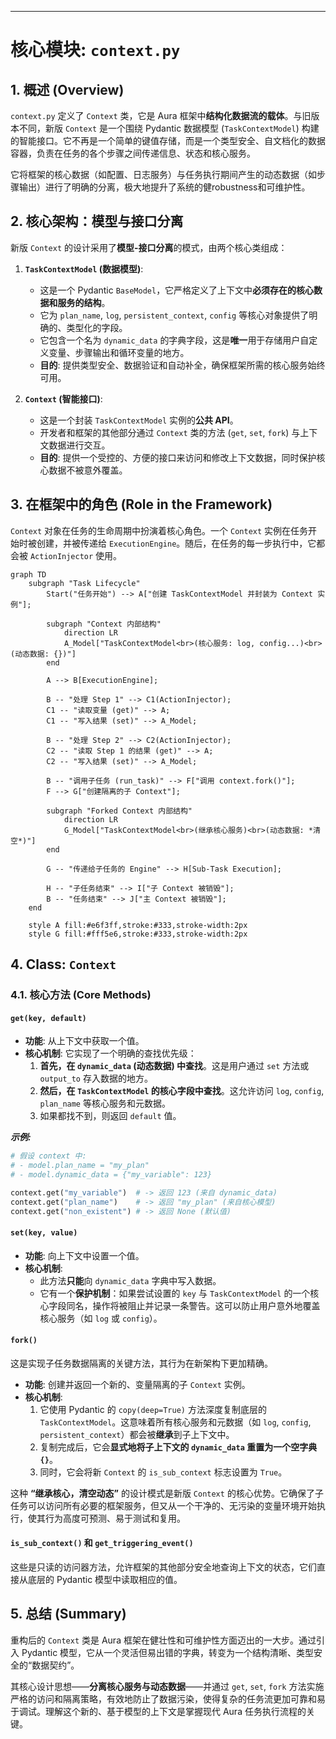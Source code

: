 
---

# **核心模块: `context.py`**

## **1. 概述 (Overview)**

`context.py` 定义了 `Context` 类，它是 Aura 框架中**结构化数据流的载体**。与旧版本不同，新版 `Context` 是一个围绕 Pydantic 数据模型 (`TaskContextModel`) 构建的智能接口。它不再是一个简单的键值存储，而是一个类型安全、自文档化的数据容器，负责在任务的各个步骤之间传递信息、状态和核心服务。

它将框架的核心数据（如配置、日志服务）与任务执行期间产生的动态数据（如步骤输出）进行了明确的分离，极大地提升了系统的健robustness和可维护性。

## **2. 核心架构：模型与接口分离**

新版 `Context` 的设计采用了**模型-接口分离**的模式，由两个核心类组成：

1.  **`TaskContextModel` (数据模型)**:
    *   这是一个 Pydantic `BaseModel`，它严格定义了上下文中**必须存在的核心数据和服务的结构**。
    *   它为 `plan_name`, `log`, `persistent_context`, `config` 等核心对象提供了明确的、类型化的字段。
    *   它包含一个名为 `dynamic_data` 的字典字段，这是**唯一**用于存储用户自定义变量、步骤输出和循环变量的地方。
    *   **目的**: 提供类型安全、数据验证和自动补全，确保框架所需的核心服务始终可用。

2.  **`Context` (智能接口)**:
    *   这是一个封装 `TaskContextModel` 实例的**公共 API**。
    *   开发者和框架的其他部分通过 `Context` 类的方法 (`get`, `set`, `fork`) 与上下文数据进行交互。
    *   **目的**: 提供一个受控的、方便的接口来访问和修改上下文数据，同时保护核心数据不被意外覆盖。

## **3. 在框架中的角色 (Role in the Framework)**

`Context` 对象在任务的生命周期中扮演着核心角色。一个 `Context` 实例在任务开始时被创建，并被传递给 `ExecutionEngine`。随后，在任务的每一步执行中，它都会被 `ActionInjector` 使用。

```mermaid
graph TD
    subgraph "Task Lifecycle"
        Start("任务开始") --> A["创建 TaskContextModel 并封装为 Context 实例"];
        
        subgraph "Context 内部结构"
            direction LR
            A_Model["TaskContextModel<br>(核心服务: log, config...)<br>(动态数据: {})"]
        end
        
        A --> B[ExecutionEngine];
        
        B -- "处理 Step 1" --> C1(ActionInjector);
        C1 -- "读取变量 (get)" --> A;
        C1 -- "写入结果 (set)" --> A_Model;

        B -- "处理 Step 2" --> C2(ActionInjector);
        C2 -- "读取 Step 1 的结果 (get)" --> A;
        C2 -- "写入结果 (set)" --> A_Model;

        B -- "调用子任务 (run_task)" --> F["调用 context.fork()"];
        F --> G["创建隔离的子 Context"];
        
        subgraph "Forked Context 内部结构"
            direction LR
            G_Model["TaskContextModel<br>(继承核心服务)<br>(动态数据: *清空*)"]
        end
        
        G -- "传递给子任务的 Engine" --> H[Sub-Task Execution];
        
        H -- "子任务结束" --> I["子 Context 被销毁"];
        B -- "任务结束" --> J["主 Context 被销毁"];
    end

    style A fill:#e6f3ff,stroke:#333,stroke-width:2px
    style G fill:#fff5e6,stroke:#333,stroke-width:2px
```

## **4. Class: `Context`**

### **4.1. 核心方法 (Core Methods)**

#### **`get(key, default)`**

*   **功能**: 从上下文中获取一个值。
*   **核心机制**: 它实现了一个明确的查找优先级：
    1.  **首先，在 `dynamic_data` (动态数据) 中查找**。这是用户通过 `set` 方法或 `output_to` 存入数据的地方。
    2.  **然后，在 `TaskContextModel` 的核心字段中查找**。这允许访问 `log`, `config`, `plan_name` 等核心服务和元数据。
    3.  如果都找不到，则返回 `default` 值。

***示例:***
```python
# 假设 context 中:
# - model.plan_name = "my_plan"
# - model.dynamic_data = {"my_variable": 123}

context.get("my_variable")  # -> 返回 123 (来自 dynamic_data)
context.get("plan_name")    # -> 返回 "my_plan" (来自核心模型)
context.get("non_existent") # -> 返回 None (默认值)
```

#### **`set(key, value)`**

*   **功能**: 向上下文中设置一个值。
*   **核心机制**:
    *   此方法**只能**向 `dynamic_data` 字典中写入数据。
    *   它有一个**保护机制**：如果尝试设置的 `key` 与 `TaskContextModel` 的一个核心字段同名，操作将被阻止并记录一条警告。这可以防止用户意外地覆盖核心服务（如 `log` 或 `config`）。

#### **`fork()`**

这是实现子任务数据隔离的关键方法，其行为在新架构下更加精确。

*   **功能**: 创建并返回一个新的、变量隔离的子 `Context` 实例。
*   **核心机制**:
    1.  它使用 Pydantic 的 `copy(deep=True)` 方法深度复制底层的 `TaskContextModel`。这意味着所有核心服务和元数据（如 `log`, `config`, `persistent_context`）都会被**继承**到子上下文中。
    2.  复制完成后，它会**显式地将子上下文的 `dynamic_data` 重置为一个空字典 `{}`**。
    3.  同时，它会将新 `Context` 的 `is_sub_context` 标志设置为 `True`。

这种 **“继承核心，清空动态”** 的设计模式是新版 `Context` 的核心优势。它确保了子任务可以访问所有必要的框架服务，但又从一个干净的、无污染的变量环境开始执行，使其行为高度可预测、易于测试和复用。

#### **`is_sub_context()` 和 `get_triggering_event()`**

这些是只读的访问器方法，允许框架的其他部分安全地查询上下文的状态，它们直接从底层的 Pydantic 模型中读取相应的值。

## **5. 总结 (Summary)**

重构后的 `Context` 类是 Aura 框架在健壮性和可维护性方面迈出的一大步。通过引入 Pydantic 模型，它从一个灵活但易出错的字典，转变为一个结构清晰、类型安全的“数据契约”。

其核心设计思想——**分离核心服务与动态数据**——并通过 `get`, `set`, `fork` 方法实施严格的访问和隔离策略，有效地防止了数据污染，使得复杂的任务流更加可靠和易于调试。理解这个新的、基于模型的上下文是掌握现代 Aura 任务执行流程的关键。

